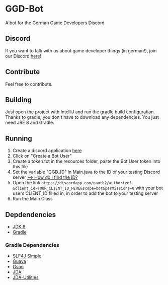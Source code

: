 # GGD-Bot
A bot for the German Game Developers Discord

## Discord
If you want to talk with us about game developer things (in german!), join our Discord [here](https://discord.gg/k2XWWKZ)!

## Contribute
Feel free to contribute.

## Building
Just open the project with IntelliJ and run the gradle build configuration. Thanks to gradle, you don't have to download any dependencies. You just need JRE 8 and Gradle.

## Running
1. Create a discord application [here](https://discordapp.com/developers/applications/me)
2. Click on "Create a Bot User"
3. Create a token.txt in the resources folder, paste the Bot User token into this file
4. Set the variable "GGD_ID" in Main.java to the ID of your testing Discord server [--> How do I find the ID?](https://support.discordapp.com/hc/en-us/articles/206346498-Where-can-I-find-my-User-Server-Message-ID-)
5. Open the link `https://discordapp.com/oauth2/authorize?&client_id=YOUR_CLIENT_ID_HERE&scope=bot&permissions=0` with your bot users CLIENT_ID filled in, in order to add the bot to your testing server
6. Run the Main Class

## Depdendencies
- [JDK 8](http://www.oracle.com/technetwork/java/javase/downloads/jdk8-downloads-2133151.html)
- [Gradle](https://gradle.org/)

### Gradle Dependencies
- [SLF4J Simple](https://www.slf4j.org/api/org/slf4j/impl/SimpleLogger.html)
- [Guava](https://github.com/google/guava)
- [Gson](https://github.com/google/gson)
- [JDA](https://github.com/DV8FromTheWorld/JDA/)
- [JDA-Utilities](https://github.com/JDA-Applications/JDA-Utilities)

